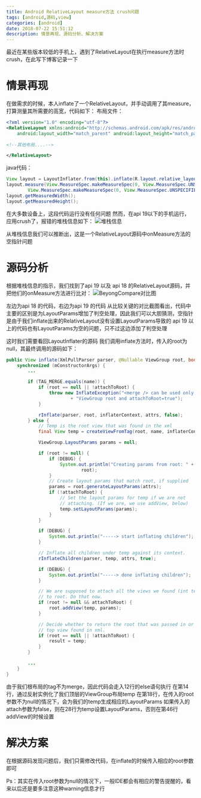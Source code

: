 ```yaml
---
title: Android RelativeLayout measure方法 crush问题
tags: [android,源码,view]
categories: [android]
date: 2018-07-22 15:51:12
description: 情景再现、源码分析、解决方案
---
```

最近在某些版本较低的手机上，遇到了RelativeLayout在执行measure方法时crush，在此写下博客记录一下

# 情景再现

在做需求的时候，本人inflate了一个RelativeLayout，并手动调用了其measure，打算测量其所需要的高宽，代码如下：
布局文件：
```xml
<?xml version="1.0" encoding="utf-8"?>
<RelativeLayout xmlns:android="http://schemas.android.com/apk/res/android"
    android:layout_width="match_parent" android:layout_height="match_parent">
	
<!--其他布局....-->

</RelativeLayout>
```

java代码：
```java
View layout = LayoutInflater.from(this).inflate(R.layout.relative_layout, null);
layout.measure(View.MeasureSpec.makeMeasureSpec(0, View.MeasureSpec.UNSPECIFIED),
		View.MeasureSpec.makeMeasureSpec(0, View.MeasureSpec.UNSPECIFIED));
layout.getMeasuredWidth();
layout.getMeasuredHeight();
```

在大多数设备上，这段代码运行没有任何问题
然而，在api 19以下的手机运行，应用crush了，报错的堆栈信息如下：
![堆栈信息](1.png)

从堆栈信息我们可以推断出，这是一个RelativeLayout源码中onMeasure方法的空指针问题

# 源码分析

根据堆栈信息的指示，我们找到了api 19 以及 api 18 的RelativeLayout源码，并把他们的onMeasure方法进行比对：
![BeyongCompare对比图](2.png)

左边为api 18 的代码，右边为api 19 的代码
从比较关键的对比截图看出，代码中主要的区别是为LayoutParams增加了判空处理，因此我们可以大胆猜测，空指针是由于我们inflate出来的RelativeLayout没有设置LayoutParams导致的
api 19 以上的代码也有LayoutParams为空的问题，只不过这边添加了判空处理

这时我们需要看回LayoutInflater的源码
我们调用inflate方法时，传入的root为null，其最终调用的源码如下：
```java
public View inflate(XmlPullParser parser, @Nullable ViewGroup root, boolean attachToRoot) {
	synchronized (mConstructorArgs) {
		...

		if (TAG_MERGE.equals(name)) {
			if (root == null || !attachToRoot) {
				throw new InflateException("<merge /> can be used only with a valid "
						+ "ViewGroup root and attachToRoot=true");
			}

			rInflate(parser, root, inflaterContext, attrs, false);
		} else {
			// Temp is the root view that was found in the xml
			final View temp = createViewFromTag(root, name, inflaterContext, attrs);

			ViewGroup.LayoutParams params = null;

			if (root != null) {
				if (DEBUG) {
					System.out.println("Creating params from root: " +
							root);
				}
				// Create layout params that match root, if supplied
				params = root.generateLayoutParams(attrs);
				if (!attachToRoot) {
					// Set the layout params for temp if we are not
					// attaching. (If we are, we use addView, below)
					temp.setLayoutParams(params);
				}
			}

			if (DEBUG) {
				System.out.println("-----> start inflating children");
			}

			// Inflate all children under temp against its context.
			rInflateChildren(parser, temp, attrs, true);

			if (DEBUG) {
				System.out.println("-----> done inflating children");
			}

			// We are supposed to attach all the views we found (int temp)
			// to root. Do that now.
			if (root != null && attachToRoot) {
				root.addView(temp, params);
			}

			// Decide whether to return the root that was passed in or the
			// top view found in xml.
			if (root == null || !attachToRoot) {
				result = temp;
			}
		}

		...
	}
}
```

由于我们根布局的tag不为merge，因此代码会走入12行的else语句执行
在第14行，通过反射实例化了我们顶层的ViewGroup布局temp
在第18行，在传入的root参数不为null的情况下，会为我们的temp生成相应的LayoutParams
如果传入的attach参数为false，则在28行为temp设置LayoutParams，否则在第46行addView的时候设置

# 解决方案

在根据源码发现问题后，我们只需修改代码，在inflate的时候传入相应的root参数即可

Ps：其实在传入root参数为null的情况下，一般IDE都会有相应的警告提醒的，看来以后还是要多注意这种warning信息才行
